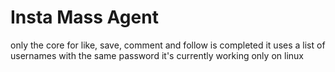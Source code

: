 # Insta Mass Agent

only the core for like, save, comment and follow is completed 
it uses a list of usernames with the same password 
it's currently working only on linux
